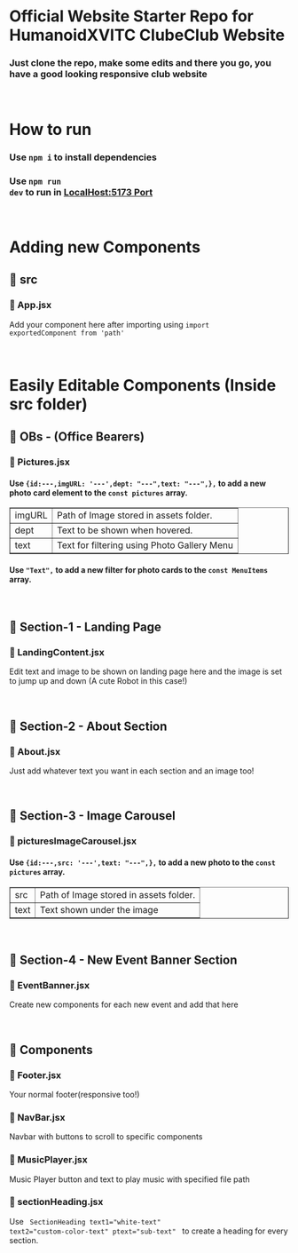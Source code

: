 # Official Website Starter Repo for HumanoidXVITC ClubeClub Website
### Just clone the repo, make some edits and there you go, you have a good looking responsive club website

<br> 

# How to run
### Use <code>npm i</code> to install dependencies
### Use <code>npm run dev</code> to run in [LocalHost:5173 Port](localhost:5173)

<br>


# Adding new Components
## 📁 src 
###  📂 App.jsx
Add your component here after importing using <code>import exportedComponent from 'path' </code>

<br>

# Easily Editable Components (Inside src folder)
## 📁 OBs - (Office Bearers)
###  📂 Pictures.jsx

#### Use <code>{id:---,imgURL: '---',dept: "---",text: "---",},</code> to add a new photo card element to the <code>const pictures</code> array. 
        
 

<table border>
    <tr>
        <td>imgURL</td>
        <td>Path of Image stored in assets folder.</td>
    </tr>
    <tr>
        <td>dept</td>
        <td>Text to be shown when hovered.</td>
    </tr>
    <tr>
        <td>text</td>
        <td>Text for filtering using Photo Gallery Menu</td>
    </tr>
</table>

#### Use <code>"Text",</code> to add a new filter for photo cards to the <code>const MenuItems</code> array.  
<br>

## 📁 Section-1 - Landing Page
###  📂 LandingContent.jsx

Edit text and image to be shown on landing page here and the image is set to jump up and down (A cute Robot in this case!)

<br>


## 📁 Section-2 - About Section
###  📂 About.jsx

Just add whatever text you want in each section and an image too!

<br>


## 📁 Section-3 - Image Carousel
###  📂 picturesImageCarousel.jsx


#### Use <code>{id:---,src: '---',text: "---",},</code> to add a new photo to the <code>const pictures</code> array. 
        

<table border>
    <tr>
        <td>src</td>
        <td>Path of Image stored in assets folder.</td>
    </tr>
    <tr>
        <td>text</td>
        <td>Text shown under the image</td>
    </tr>
</table>

<br>

## 📁 Section-4 - New Event Banner Section
###  📂 EventBanner.jsx

Create new components for each new event and add that here

<br>

## 📁 Components
###  📂 Footer.jsx 
Your normal footer(responsive too!)
###  📂 NavBar.jsx 
Navbar with buttons to scroll to specific components
###  📂 MusicPlayer.jsx 
Music Player button and text to play music with specified file path
###  📂 sectionHeading.jsx 
Use <code> SectionHeading text1="white-text" text2="custom-color-text" ptext="sub-text"
</code> to create a heading for every section.

